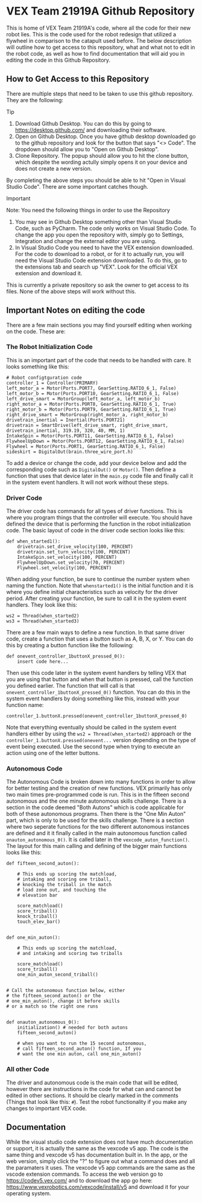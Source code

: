 # VEX Team 21919A Github Repository

This is home of VEX Team 21919A's code, where all the code for their new robot lies. This is the code used for the robot redesign that utilized a flywheel 
in comparison to the catapult used before. The below description will outline how to get access to this repository, what and what not to edit in the robot code, as well as how to find documentation that will aid you in editing the code in this Github Repository.

## How to Get Access to this Repository

There are multiple steps that need to be taken to use this github repository. They are the following:
> [!TIP]
> 1. Download Github Desktop. You can do this by going to https://desktop.github.com/ and downloading their software.
> 2. Open on Github Desktop. Once you have github desktop downloaded go to the github repository and look for the button that says "<> Code". The dropdown should allow you to "Open on Github Desktop".
> 3. Clone Repository. The popup should allow you to hit the clone button, which despite the wording actully simply opens it on your device and does not create a new version.

By completing the above steps you should be able to hit "Open in Visual Studio Code". There are some important catches though.

> [!IMPORTANT]
> Note: You need the following things in order to use the Repository
> 1. You may see in Github Desktop something other than Visual Studio Code, such as PyCharm. The code only works on Visual Studio Code. To change the app you open the repository with, simply go to Settings, Integration and change the external editor you are using.
> 2. In Visual Studio Code you need to have the VEX extension downloaded. For the code to download to a robot, or for it to actually run, you will need the Visual Studio Code extension downloaded. To do this, go to the extensions tab and search up "VEX". Look for the official VEX extension and download it. 

This is currently a private repository so ask the owner to get access to its files. None of the above steps will work without this.

## Important Notes on editing the code

There are a few main sections you may find yourself editing when working on the code. These are:

### The Robot Initialization Code
This is an important part of the code that needs to be handled with care. It looks something like this:

```
# Robot configtguration code
controller_1 = Controller(PRIMARY)
left_motor_a = Motor(Ports.PORT7, GearSetting.RATIO_6_1, False)
left_motor_b = Motor(Ports.PORT10, GearSetting.RATIO_6_1, False)
left_drive_smart = MotorGroup(left_motor_a, left_motor_b)
right_motor_a = Motor(Ports.PORT8, GearSetting.RATIO_6_1, True)
right_motor_b = Motor(Ports.PORT9, GearSetting.RATIO_6_1, True)
right_drive_smart = MotorGroup(right_motor_a, right_motor_b)
drivetrain_inertial = Inertial(Ports.PORT21)
drivetrain = SmartDrive(left_drive_smart, right_drive_smart, drivetrain_inertial, 319.19, 320, 40, MM, 1)
IntakeSpin = Motor(Ports.PORT11, GearSetting.RATIO_6_1, False)
FlywheelUpDown = Motor(Ports.PORT12, GearSetting.RATIO_6_1, False)
Flywheel = Motor(Ports.PORT1, GearSetting.RATIO_6_1, False)
sideskirt = DigitalOut(brain.three_wire_port.h)
```

To add a device or change the code, add your device below and add the corresponding code such as `DigitalOut()` or `Motor()`. Then define a function that uses that device later in the `main.py` code file and finally call it in the system event handlers. It will not work without these steps.


### Driver Code

The driver code has commands for all types of driver functions. This is where you program things that the controller will execute. You should have defined the device that is performing the function in the robot initialization code. The basic layout of code in the driver code section looks like this:

```
def when_started1():
    drivetrain.set_drive_velocity(100, PERCENT)
    drivetrain.set_turn_velocity(100, PERCENT)
    IntakeSpin.set_velocity(100, PERCENT)
    FlywheelUpDown.set_velocity(70, PERCENT)
    Flywheel.set_velocity(100, PERCENT)
```

When adding your function, be sure to continue the number system when naming the function. Note that `whenstarted1()` is the initial function and it is where you define initial characteristics such as velocity for the driver period. After creating your function, be sure to call it in the system event handlers. They look like this:

```
ws2 = Thread(when_started2)
ws3 = Thread(when_started3)
```

There are a few main ways to define a new function. In that same driver code, create a function that uses a button such as A, B, X, or Y. You can do this by creating a button function like the following: 

```
def onevent_controller_1buttonX_pressed_0():
    insert code here...
```

Then use this code later in the system event handlers by telling VEX that you are using that button and when that button is pressed, call the function you defined earlier. The function that will call is that `onevent_controller_1buttonX_pressed_0()` function. You can do this in the system event handlers by doing something like this, instead with your function name:


```
controller_1.buttonX.pressed(onevent_controller_1buttonX_pressed_0)
```

Note that everything eventually should be called in the system event handlers either by using the `ws2 = Thread(when_started2)` approach or the `controller_1.buttonX.pressed(onevent...` version depending on the type of event being executed. Use the second type when trying to execute an action using one of the letter buttons.

### Autonomous Code

The Autonomous Code is broken down into many functions in order to allow for better testing and the creation of new functions. VEX primarily has only two main times pre-programmed code is run. This is in the fifteen second autonomous and the one minute autonomous skills challenge. There is a section in the code deemed "Both Autons" which is code applicable for both of these autonomous programs. Then there is the "One Min Auton" part, which is only to be used for the skills challenge. There is a section where two seperate functions for the two different autonomous instances are defined and it it finally called in the main autonomous function called `onauton_autonomous_0()`. It is called later in the `vexcode_auton_function()`. The layout for this main calling and defining of the bigger main functions looks like this:

```
def fifteen_second_auton():

    # This ends up scoring the matchload,
    # intaking and scoring one triball,
    # knocking the triball in the match
    # load zone out, and touching the 
    # elevation bar

    score_matchload()
    score_triball()
    knock_triball()
    touch_elev_bar()


def one_min_auton():

    # This ends up scoring the matchload,
    # and intaking and scoring two triballs

    score_matchload()
    score_triball()
    one_min_auton_second_triball()


# Call the autonomous function below, either
# the fifteen_second_auton() or the 
# one_min_auton(), change it before skills
# or a match so the right one runs


def onauton_autonomous_0():
    initialization() # needed for both autons
    fifteen_second_auton()

    # when you want to run the 15 second autonomous,
    # call fifteen_second_auton() function, If you
    # want the one min auton, call one_min_auton()

```

### All other Code

The driver and autonomous code is the main code that will be edited, however there are instructions in the code for what can and cannot be edited in other sections. It should be clearly marked in the comments (Things that look like this: `#`). Test the robot functionality if you make any changes to important VEX code.

## Documentation

While the visual studio code extension does not have much documentation or support, it is actually the same as the vexcode v5 app. The code is the same thing and vexcode v5 has documentation built in. In the app, or the web version, simply click the "?" to figure out what a command does and all the paramaters it uses. The vexcode v5 app commands are the same as the vscode extension commands. To access the web version go to https://codev5.vex.com/ and to download the app go here: https://www.vexrobotics.com/vexcode/install/v5 and download it for your operating system.










